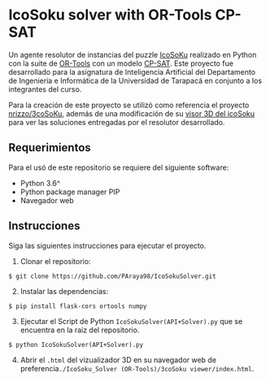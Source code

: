 # IcoSoku solver with OR-Tools CP-SAT

Un agente resolutor de instancias del puzzle [IcoSoKu](https://en.wikipedia.org/wiki/Icosoku) realizado en Python con la suite de [OR-Tools](https://developers.google.com/optimization) con un modelo [CP-SAT](https://developers.google.com/optimization/cp). Este proyecto fue desarrollado para la asignatura de Inteligencia Artificial del Departamento de Ingeniería e Informática de la Universidad de Tarapacá en conjunto a los integrantes del curso.

Para la creación de este proyecto se utilizó como referencia el proyecto [nrizzo/3coSoKu](https://github.com/nrizzo/3coSoKu), además de una modificación de su [visor 3D del icoSoku](https://nrizzo.github.io/3coSoKu/) para ver las soluciones entregadas por el resolutor desarrollado.

## Requerimientos
Para el usó de este repositorio se requiere del siguiente software:

* Python 3.6^
* Python package manager PIP
* Navegador web

## Instrucciones
Siga las siguientes instrucciones para ejecutar el proyecto.

1. Clonar el repositorio:
``` 
$ git clone https://github.com/PAraya98/IcoSokuSolver.git
```
2. Instalar las dependencias:
``` 
$ pip install flask-cors ortools numpy
```
3. Ejecutar el Script de Python `IcoSokuSolver(API+Solver).py` que se encuentra en la raíz del repositorio.
``` 
$ python IcoSokuSolver(API+Solver).py
```
4. Abrir el `.html` del vizualizador 3D en su navegador web de preferencia`./IcoSoku_Solver (OR-Tools)/3coSoku viewer/index.html`.